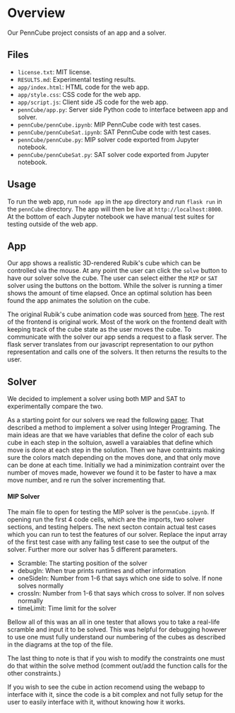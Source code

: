 # Overview
Our PennCube project consists of an app and a solver.

## Files
- `license.txt`: MIT license.
- `RESULTS.md`: Experimental testing results.
- `app/index.html`: HTML code for the web app.
- `app/style.css`: CSS code for the web app.
- `app/script.js`: Client side JS code for the web app.
- `pennCube/app.py`: Server side Python code to interface between app and solver.
- `pennCube/pennCube.ipynb`: MIP PennCube code with test cases.
- `pennCube/pennCubeSat.ipynb`: SAT PennCube code with test cases.
- `pennCube/pennCube.py`: MIP solver code exported from Jupyter notebook.
- `pennCube/pennCubeSat.py`: SAT solver code exported from Jupyter notebook.

## Usage
To run the web app, run `node app` in the `app` directory and run `flask run` in the `pennCube` directory.
The app will then be live at `http://localhost:8000`.
At the bottom of each Jupyter notebook we have manual test suites for testing outside of the web app.

## App
Our app shows a realistic 3D-rendered Rubik's cube which can be controlled via the mouse.
At any point the user can click the `solve` button to have our solver solve the cube.
The user can select either the `MIP` or `SAT` solver using the buttons on the bottom. 
While the solver is running a timer shows the amount of time elapsed.
Once an optimal solution has been found the app animates the solution on the cube.

The original Rubik's cube animation code was sourced from [here](https://codepen.io/jhourigan8/pen/LYgpLzj).
The rest of the frontend is original work.
Most of the work on the frontend dealt with keeping track of the cube state as the user moves the cube.
To communicate with the solver our app sends a request to a flask server.
The flask server translates from our javascript representation to our python representation and calls one of the solvers.
It then returns the results to the user.

## Solver
We decided to implement a solver using both MIP and SAT to experimentally compare the two.

As a starting point for our solvers we read the following [paper](http://www.m-hikari.com/imf-password2009/45-48-2009/aksopIMF45-48-2009-2.pdf). That described a method to implement a solver using Integer Programing. The main ideas are that we have variables that define the color of each sub cube in
each step in the soltuion, aswell a varaiables that define which move is done at each step in the solution. Then we have contraints making sure the colors match depending on the moves done, and that only move can be done at each time. Initially we had a minimization contraint over the number of moves made, however we found it to be faster to have a max move number, and re run the solver incrementing that.

#### MIP Solver
The main file to open for testing the MIP solver is the `pennCube.ipynb`. If opening run the first 4 code cells, 
which are the imports, two solver sections, and testing helpers. The next secton contain actual test cases which you can run to test the features of our solver. Replace the input array of the first test case with any failing test case to see the output of the solver. Further more our solver has 5 different parameters. 
- Scramble: The starting position of the solver
- debugIn: When true prints runtimes and other information
- oneSideIn: Number from 1-6 that says which one side to solve. If none solves normally
- crossIn: Number from 1-6 that says which cross to solver. If non solves normally
- timeLimit: Time limit for the solver

Bellow all of this was an all in one tester that allows you to take a real-life scramble and input it to be solved. This was helpful for debugging however 
to use one must fully understand our numbering of the cubes as described in the diagrams at the top of the file. 

The last thing to note is that if you wish to modify the constraints one must do that within the solve method (comment out/add the function
calls for the other constraints.) 

If you wish to see the cube in action recomend using the webapp to interface with it, since the code is a bit complex and not fully setup for the 
user to easily interface with it, without knowing how it works.




